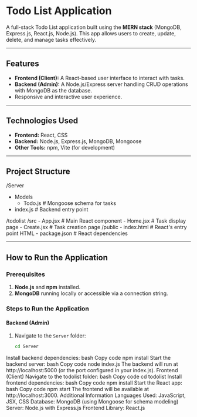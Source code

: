 # Todo List Application

A full-stack Todo List application built using the **MERN stack** (MongoDB, Express.js, React.js, Node.js). This app allows users to create, update, delete, and manage tasks effectively.

---

## Features
- **Frontend (Client):** A React-based user interface to interact with tasks.
- **Backend (Admin):** A Node.js/Express server handling CRUD operations with MongoDB as the database.
- Responsive and interactive user experience.

---

## Technologies Used
- **Frontend:** React, CSS
- **Backend:** Node.js, Express.js, MongoDB, Mongoose
- **Other Tools:** npm, Vite (for development)

---

## Project Structure
/Server 
- Models
   - Todo.js # Mongoose schema for tasks
- index.js # Backend entry point

/todolist /src - App.jsx # Main React component - Home.jsx # Task display page - Create.jsx # Task creation page /public - index.html # React's entry point HTML - package.json # React dependencies



---

## How to Run the Application

### Prerequisites
1. **Node.js** and **npm** installed.
2. **MongoDB** running locally or accessible via a connection string.

### Steps to Run the Application

#### Backend (Admin)
1. Navigate to the `Server` folder:
   ```bash
   cd Server


Install backend dependencies:
bash
Copy code
npm install
Start the backend server:
bash
Copy code
node index.js
The backend will run at http://localhost:5000 (or the port configured in your index.js).
Frontend (Client)
Navigate to the todolist folder:
bash
Copy code
cd todolist
Install frontend dependencies:
bash
Copy code
npm install
Start the React app:
bash
Copy code
npm start
The frontend will be available at http://localhost:3000.
Additional Information
Languages Used: JavaScript, JSX, CSS
Database: MongoDB (using Mongoose for schema modeling)
Server: Node.js with Express.js
Frontend Library: React.js
